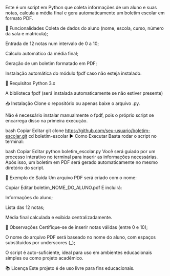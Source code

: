 Este é um script em Python que coleta informações de um aluno e suas notas, calcula a média final e gera automaticamente um boletim escolar em formato PDF.

🚀 Funcionalidades
Coleta de dados do aluno (nome, escola, curso, número da sala e matrícula);

Entrada de 12 notas num intervalo de 0 a 10;

Cálculo automático da média final;

Geração de um boletim formatado em PDF;

Instalação automática do módulo fpdf caso não esteja instalado.

🧰 Requisitos
Python 3.x

A biblioteca fpdf (será instalada automaticamente se não estiver presente)

📥 Instalação
Clone o repositório ou apenas baixe o arquivo .py.

Não é necessário instalar manualmente o fpdf, pois o próprio script se encarrega disso na primeira execução.

bash
Copiar
Editar
git clone https://github.com/seu-usuario/boletim-escolar.git
cd boletim-escolar
▶️ Como Executar
Basta rodar o script no terminal:

bash
Copiar
Editar
python boletim_escolar.py
Você será guiado por um processo interativo no terminal para inserir as informações necessárias. Após isso, um boletim em PDF será gerado automaticamente no mesmo diretório do script.

📄 Exemplo de Saída
Um arquivo PDF será criado com o nome:

Copiar
Editar
boletim_NOME_DO_ALUNO.pdf
E incluirá:

Informações do aluno;

Lista das 12 notas;

Média final calculada e exibida centralizadamente.

📌 Observações
Certifique-se de inserir notas válidas (entre 0 e 10);

O nome do arquivo PDF será baseado no nome do aluno, com espaços substituídos por underscores (_);

O script é auto-suficiente, ideal para uso em ambientes educacionais simples ou como projeto acadêmico.

📚 Licença
Este projeto é de uso livre para fins educacionais.
